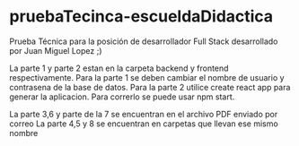 # pruebaTecinca-escueldaDidactica
Prueba Técnica para la posición de desarrollador Full Stack desarrollado por Juan Miguel Lopez ;)

La parte 1 y parte 2 estan en la carpeta backend y frontend respectivamente.
Para la parte 1 se deben cambiar el nombre de usuario y contrasena de la base de datos.
Para la parte 2 utilice create react app para generar la aplicacion. Para correrlo se puede usar npm start.

La parte 3,6 y parte de la 7 se encuentran en el archivo PDF enviado por correo
La parte 4,5 y 8 se encuentran en carpetas que llevan ese mismo nombre

